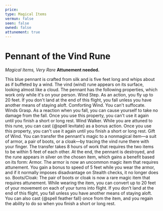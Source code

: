 ```yaml
---
price: 
type: Magical Items
vermun: false
seen: false
owned: false
attunement: true
---
```

# Pennant of the Vind Rune

*Magical Items, Very Rare* **Attunement needed.**

This blue pennant is crafted from silk and is five feet long and whips about as if buffeted by a wind. The vind (wind) rune appears on its surface, looking almost like a cloud. The pennant has the following properties, which work only while it's on your person. Wind Step. As an action, you fly up to 20 feet. If you don't land at the end of this flight, you fall unless you have another means of staying aloft. Comforting Wind. You can't suffocate. Winds Grasp. As a reaction when you fall, you can cause yourself to take no damage from the fall. Once you use this property, you can't use it again until you finish a short or long rest. Wind Walker. While you are attuned to this rune, you can cast {@spell levitate} as a bonus action. Once you use this property, you can't use it again until you finish a short or long rest. Gift of Wind. You can transfer the pennant's magic to a nonmagical item—a suit of armor, a pair of boots, or a cloak—by tracing the vind rune there with your finger. The transfer takes 8 hours of work that requires the two items to be within 5 feet of each other. At the end, the pennant is destroyed, and the rune appears in silver on the chosen item, which gains a benefit based on its form: Armor. The armor is now an uncommon magic item that requires attunement. You gain a bonus to speed of 5 feet while you wear the armor, and if it normally imposes disadvantage on Stealth checks, it no longer does so. Boots/Cloak: The pair of boots or cloak is now a rare magic item that requires attunement. While wearing the item, you can convert up to 20 feet of your movement on each of your turns into flight. If you don't land at the end of this flight, you fall unless you have another means of staying aloft. You can also cast {@spell feather fall} once from the item, and you regain the ability to do so when you finish a short or long rest.